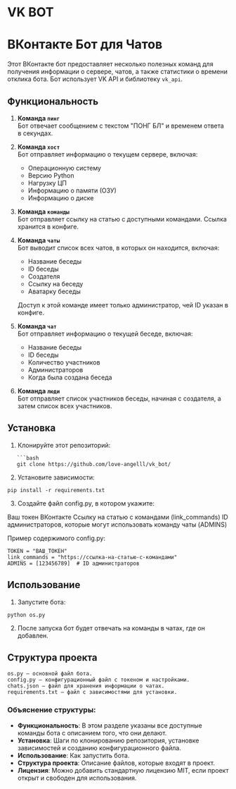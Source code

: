 # VK BOT
# ВКонтакте Бот для Чатов

Этот ВКонтакте бот предоставляет несколько полезных команд для получения информации о сервере, чатов, а также статистики о времени отклика бота. Бот использует VK API и библиотеку `vk_api`.

## Функциональность

1. **Команда `пинг`**  
   Бот отвечает сообщением с текстом "ПОНГ БЛ" и временем ответа в секундах.

2. **Команда `хост`**  
   Бот отправляет информацию о текущем сервере, включая:
   - Операционную систему
   - Версию Python
   - Нагрузку ЦП
   - Информацию о памяти (ОЗУ)
   - Информацию о диске

3. **Команда `команды`**  
   Бот отправляет ссылку на статью с доступными командами. Ссылка хранится в конфиге.

4. **Команда `чаты`**  
   Бот выводит список всех чатов, в которых он находится, включая:
   - Название беседы
   - ID беседы
   - Создателя
   - Ссылку на беседу
   - Аватарку беседы

   Доступ к этой команде имеет только администратор, чей ID указан в конфиге.

5. **Команда `чат`**  
   Бот отправляет информацию о текущей беседе, включая:
   - Название беседы
   - ID беседы
   - Количество участников
   - Администраторов
   - Когда была создана беседа

6. **Команда `люди`**  
   Бот отправляет список участников беседы, начиная с создателя, а затем список всех участников.

## Установка

1. Клонируйте этот репозиторий:
```
   ```bash
   git clone https://github.com/love-angelll/vk_bot/
````
2. Установите зависимости:
````
pip install -r requirements.txt
````

3. Создайте файл config.py, в котором укажите:

Ваш токен ВКонтакте
Ссылку на статью с командами (link_commands)
ID администраторов, которые могут использовать команду чаты (ADMINS)


Пример содержимого config.py:
```
TOKEN = "ВАШ_ТОКЕН"
link_commands = "https://ссылка-на-статью-с-командами"
ADMINS = [123456789]  # ID администраторов
```


## Использование

1. Запустите бота:
````
python os.py

````
2. После запуска бот будет отвечать на команды в чатах, где он добавлен.


## Структура проекта
```
os.py — основной файл бота.
config.py — конфигурационный файл с токеном и настройками.
chats.json — файл для хранения информации о чатах.
requirements.txt — файл с зависимостями для установки.
````

### Объяснение структуры:
- **Функциональность**: В этом разделе указаны все доступные команды бота с описанием того, что они делают.
- **Установка**: Шаги по клонированию репозитория, установке зависимостей и созданию конфигурационного файла.
- **Использование**: Как запустить бота.
- **Структура проекта**: Описание файлов, которые входят в проект.
- **Лицензия**: Можно добавить стандартную лицензию MIT, если проект открыт и свободен для использования.

 
